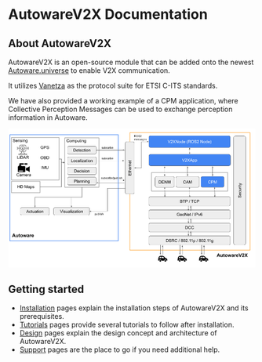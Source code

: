 # AutowareV2X Documentation

## About AutowareV2X

AutowareV2X is an open-source module that can be added onto the newest [Autoware.universe](https://github.com/autowarefoundation/autoware) to enable V2X communication.

It utilizes [Vanetza](https://github.com/riebl/vanetza) as the protocol suite for ETSI C-ITS standards.

We have also provided a working example of a CPM application, where Collective Perception Messages can be used to exchange perception information in Autoware.

![AutowareV2X Architecture](./architecture.png)

## Getting started

- [Installation](/installation) pages explain the installation steps of AutowareV2X and its prerequisites.
- [Tutorials](/tutorials) pages provide several tutorials to follow after installation.
- [Design](/design) pages explain the design concept and architecture of AutowareV2X.
- [Support](/support) pages are the place to go if you need additional help.